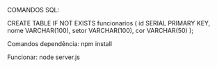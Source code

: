 COMANDOS SQL:

CREATE TABLE IF NOT EXISTS funcionarios (
    id SERIAL PRIMARY KEY,
    nome VARCHAR(100),
    setor VARCHAR(100),
    cor VARCHAR(50)
);

Comandos dependência:
npm install

Funcionar:
node server.js


